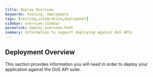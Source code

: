 ```yaml
---
title: Deploy Overview
keywords: testing, deployment
tags: [testing,integration,deployment]
sidebar: overview_sidebar
permalink: deploy_overview.html
summary: Information to support deploying against DoS APIs
---
```


## Deployment Overview

This section provides information you will need in order to deploy your application against the DoS API suite.
